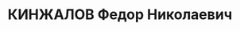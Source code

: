---
title: КИНЖАЛОВ Федор Николаевич
description: "1902 р., с. ІловайДмитрівське Мічурінського р-ну Воронезької обл., росіянин,\
  \ з селян, чл. ВКП(б), освіта вища, начальник політвідділу Сталінської залізниці.\
  \ \n  01.11.1937 р.звинувачений у належності до к/рев. організації, розстріляний\
  \ 02.11.1937 р. \n  Реабілітований 25.01.1956 р."
---